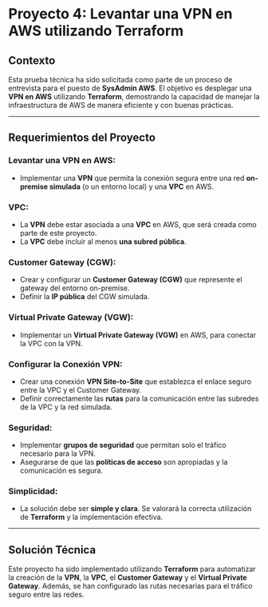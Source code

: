 # Proyecto 4: Levantar una VPN en AWS utilizando Terraform

## Contexto
Esta prueba técnica ha sido solicitada como parte de un proceso de entrevista para el puesto de **SysAdmin AWS**. El objetivo es desplegar una **VPN en AWS** utilizando **Terraform**, demostrando la capacidad de manejar la infraestructura de AWS de manera eficiente y con buenas prácticas.

---

## Requerimientos del Proyecto

### Levantar una VPN en AWS:
- Implementar una **VPN** que permita la conexión segura entre una red **on-premise simulada** (o un entorno local) y una **VPC** en AWS.

### VPC:
- La **VPN** debe estar asociada a una **VPC** en AWS, que será creada como parte de este proyecto.
- La **VPC** debe incluir al menos **una subred pública**.

### Customer Gateway (CGW):
- Crear y configurar un **Customer Gateway (CGW)** que represente el gateway del entorno on-premise.
- Definir la **IP pública** del CGW simulada.

### Virtual Private Gateway (VGW):
- Implementar un **Virtual Private Gateway (VGW)** en AWS, para conectar la VPC con la VPN.

### Configurar la Conexión VPN:
- Crear una conexión **VPN Site-to-Site** que establezca el enlace seguro entre la VPC y el Customer Gateway.
- Definir correctamente las **rutas** para la comunicación entre las subredes de la VPC y la red simulada.

### Seguridad:
- Implementar **grupos de seguridad** que permitan solo el tráfico necesario para la VPN.
- Asegurarse de que las **políticas de acceso** son apropiadas y la comunicación es segura.

### Simplicidad:
- La solución debe ser **simple y clara**. Se valorará la correcta utilización de **Terraform** y la implementación efectiva.

---

## Solución Técnica

Este proyecto ha sido implementado utilizando **Terraform** para automatizar la creación de la **VPN**, la **VPC**, el **Customer Gateway** y el **Virtual Private Gateway**. Además, se han configurado las rutas necesarias para el tráfico seguro entre las redes.

